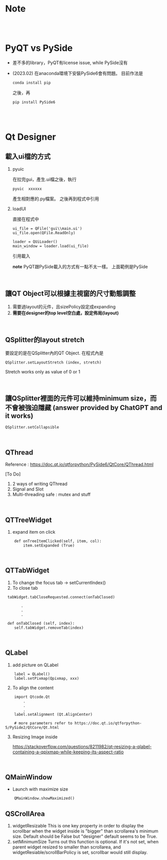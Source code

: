 Note  
====  

<br  /><br  />              
      
# PyQT vs PySide

* 差不多的library，PyQT有license issue, while PySide沒有

* (2023.02) 在anaconda環境下安裝PySide6會有問題。 目前作法是
    ```
    conda install pip
    ```
    之後，再
    ```
    pip install PySide6
    ```
<br  /><br  />

# Qt Designer

## 載入ui檔的方式

1. pyuic
    
    在拉完gui，產生.ui檔之後，執行
    ```
    pyuic  xxxxxx
    ```
    產生相對應的.py檔案。  之後再到程式中引用

2. loadUI

    直接在程式中
    ```
    ui_file = QFile('gui\\main.ui')
    ui_file.open(QFile.ReadOnly)

    loader = QUiLoader()
    main_window = loader.load(ui_file)
    ```
    引用載入

    **note** PyQT跟PySide載入的方式有一點不太一樣。  上面範例是PySide

<br/>

## 讓QT Object可以根據主視窗的尺寸動態調整

1. 需要過layout的元件，且sizePolicy設定成expanding
2. **需要在designer的top level空白處，設定佈局(layout)**

<br />

## QSplitter的layout stretch

要設定的是在QSplitter內的QT Object. 在程式內是

```
QSplitter.setLayoutStretch (index, stretch)
```

Stretch works only as value of 0 or 1

<br />

## 讓QSplitter裡面的元件可以維持minimum size，而不會被強迫隱藏 (answer provided by ChatGPT and it works)


```
QSplitter.setCollapsible
```

<br />

## QThread

Reference : https://doc.qt.io/qtforpython/PySide6/QtCore/QThread.html

[To Do]

1. 2 ways of writing QThread 
2. Signal and Slot
3. Multi-threading safe :  mutex and stuff

<br />

## QTTreeWidget

1. expand item on click
```
    def onTreeItemClicked(self, item, col):
        item.setExpanded (True)
```
<br />

## QTTabWidget

1. To change the focus tab ->  setCurrentIndex()
2. To close tab 

```
 tabWidget.tabCloseRequested.connect(onTabClosed)

       .
       .
       .

 def onTabClosed (self, index):
    self.tabWidget.removeTab(index)
```

<br />

## QLabel 
1. add picture on QLabel
```
    label = QLabel()
    label.setPixmap(Qpixmap, xxx)
```
2. To align the content 
```
    import Qtcode.Qt
        .
        . 
        . 
    label.setAlignment (Qt.AlignCenter)  

    # more parameters refer to https://doc.qt.io/qtforpython-5/PySide2/QtCore/Qt.html
```
3. Resizing Image inside

    https://stackoverflow.com/questions/8211982/qt-resizing-a-qlabel-containing-a-qpixmap-while-keeping-its-aspect-ratio

<br />

## QMainWindow

- Launch with maximize size 
```
    QMainWindow.showMaximized()
```

## QSCrollArea

1. widgetResizable
    This is one key property in order to display the scrollbar when the widget inside is "bigger" than scrollarea's minimum size.  Default should be False but "designer" default seems to be True.
2. setMinimumSize 
    Turns out this function is optional.  If it's not set, when parent widget resized to smaller than scrollarea, and widgetResiable/scrollBarPolicy is set, scrollbar would still display.


